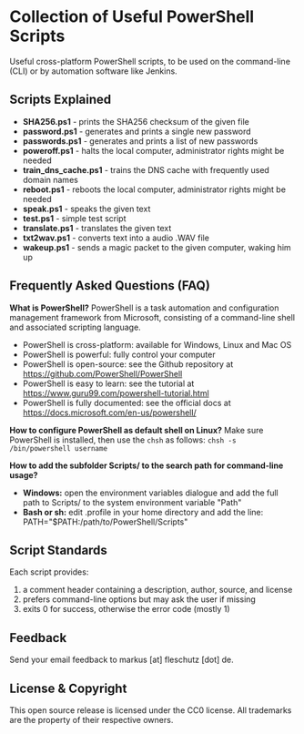 Collection of Useful PowerShell Scripts
=======================================

Useful cross-platform PowerShell scripts, to be used on the command-line (CLI) or by automation software like Jenkins.

Scripts Explained
-----------------
* **SHA256.ps1** - prints the SHA256 checksum of the given file
* **password.ps1** - generates and prints a single new password
* **passwords.ps1** - generates and prints a list of new passwords
* **poweroff.ps1** - halts the local computer, administrator rights might be needed
* **train_dns_cache.ps1** - trains the DNS cache with frequently used domain names
* **reboot.ps1** - reboots the local computer, administrator rights might be needed
* **speak.ps1** - speaks the given text
* **test.ps1** - simple test script
* **translate.ps1** - translates the given text
* **txt2wav.ps1** - converts text into a audio .WAV file
* **wakeup.ps1** - sends a magic packet to the given computer, waking him up

Frequently Asked Questions (FAQ)
--------------------------------
**What is PowerShell?**
PowerShell is a task automation and configuration management framework from Microsoft, consisting of a command-line shell and associated scripting language. 
* PowerShell is cross-platform: available for Windows, Linux and Mac OS
* PowerShell is powerful: fully control your computer
* PowerShell is open-source: see the Github repository at https://github.com/PowerShell/PowerShell 
* PowerShell is easy to learn: see the tutorial at https://www.guru99.com/powershell-tutorial.html
* PowerShell is fully documented: see the official docs at https://docs.microsoft.com/en-us/powershell/

**How to configure PowerShell as default shell on Linux?**
Make sure PowerShell is installed, then use the `chsh` as follows:
`chsh -s /bin/powershell username`

**How to add the subfolder Scripts/ to the search path for command-line usage?**
* **Windows:** open the environment variables dialogue and add the full path to Scripts/ to the system environment variable "Path"
* **Bash or sh:** edit .profile in your home directory and add the line: PATH="$PATH:/path/to/PowerShell/Scripts"

Script Standards
----------------
Each script provides:
1. a comment header containing a description, author, source, and license
2. prefers command-line options but may ask the user if missing
3. exits 0 for success, otherwise the error code (mostly 1)

Feedback
--------
Send your email feedback to markus [at] fleschutz [dot] de.

License & Copyright
-------------------
This open source release is licensed under the CC0 license. All trademarks are the property of their respective owners.
